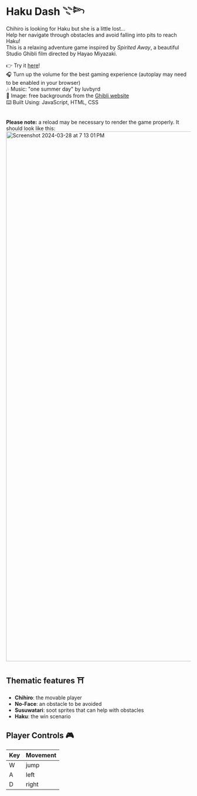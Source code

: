 # Haku Dash 𓇢𓆸
Chihiro is looking for Haku but she is a little lost... <br>
Help her navigate through obstacles and avoid falling into pits to reach Haku! <br>
This is a relaxing adventure game inspired by *Spirited Away*, a beautiful Studio Ghibli film directed by Hayao Miyazaki. <br>

👉 Try it [here](https://haku-dash.vercel.app)!<br>
🎧 Turn up the volume for the best gaming experience (autoplay may need to be enabled in your browser) <br>
🎶 Music: "one summer day" by luvbyrd <br>
📸 Image: free backgrounds from the [Ghibli website](https://www.ghibli.jp/info/013251/) <br>
⌨️ Built Using: JavaScript, HTML, CSS <br><br>

**Please note:** a reload may be necessary to render the game properly. It should look like this: 
<img width="1440" alt="Screenshot 2024-03-28 at 7 13 01 PM" src="https://github.com/ashwu11/haku-dash/assets/134242218/ba588d0b-1b5e-4c8c-a428-d95765292862">

## Thematic features ⛩️
- **Chihiro**: the movable player
- **No-Face**: an obstacle to be avoided
- **Susuwatari**: soot sprites that can help with obstacles <br>
- **Haku**: the win scenario

## Player Controls 🎮
| Key | Movement |
| --- | -------- |
|  W  |   jump   |
|  A  |   left   |
|  D  |   right  |

